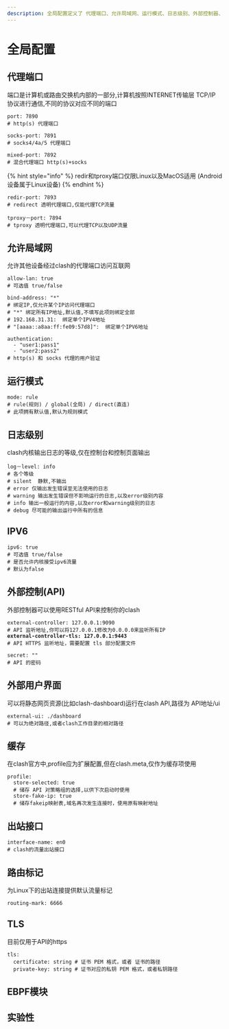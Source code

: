 ```yaml
---
description: 全局配置定义了 代理端口、允许局域网、运行模式、日志级别、外部控制器、外部用户界面、身份验证和实验性功能等
---
```


# 全局配置

## 代理端口

端口是计算机或路由交换机内部的一部分,计算机按照INTERNET传输层 TCP/IP 协议进行通信,不同的协议对应不同的端口

```
port: 7890
# http(s) 代理端口

socks-port: 7891
# socks4/4a/5 代理端口

mixed-port: 7892
# 混合代理端口 http(s)+socks
```

{% hint style="info" %}
redir和tproxy端口仅限Linux以及MacOS适用 (Android设备属于Linux设备)
{% endhint %}

```
redir-port: 7893
# redirect 透明代理端口,仅能代理TCP流量

tproxy－port: 7894
# tproxy 透明代理端口,可以代理TCP以及UDP流量
```

## 允许局域网

允许其他设备经过clash的代理端口访问互联网

```
allow-lan: true
# 可选值 true/false

bind-address: "*"
# 绑定IP,仅允许某个IP访问代理端口
# "*" 绑定所有IP地址,默认值,不填写此项则绑定全部
# 192.168.31.31:  绑定单个IPV4地址
# "[aaaa::a8aa:ff:fe09:57d8]":  绑定单个IPV6地址

authentication:
  - "user1:pass1"
  - "user2:pass2"
# http(s) 和 socks 代理的用户验证
```

## 运行模式

```
mode: rule
# rule(规则) / global(全局) / direct(直连)
# 此项拥有默认值,默认为规则模式
```

## 日志级别

clash内核输出日志的等级,仅在控制台和控制页面输出

```
log－level: info
# 各个等级
# silent  静默,不输出
# error 仅输出发生错误至无法使用的日志
# warning 输出发生错误但不影响运行的日志,以及error级别内容
# info 输出一般运行的内容,以及error和warning级别的日志
# debug 尽可能的输出运行中所有的信息
```

## IPV6

```
ipv6: true
# 可选值 true/false
# 是否允许内核接受ipv6流量
# 默认为false
```

## 外部控制(API)

外部控制器可以使用RESTful API来控制你的clash

<pre><code>external-controller: 127.0.0.1:9090 
# API 监听地址,你可以将127.0.0.1修改为0.0.0.0来监听所有IP
<strong>external-controller-tls: 127.0.0.1:9443
</strong># API HTTPS 监听地址，需要配置 tls 部分配置文件

secret: ""
# API 的密码
</code></pre>

## 外部用户界面

可以将静态网页资源(比如clash-dashboard)运行在clash API,路径为 API地址/ui

```
external-ui: ./dashboard
# 可以为绝对路径,或者clash工作目录的相对路径
```

## 缓存

在clash官方中,profile应为扩展配置,但在clash.meta,仅作为缓存项使用

```
profile:
  store-selected: true
  # 储存 API 对策略组的选择,以供下次启动时使用
  store-fake-ip: true
  # 储存fakeip映射表,域名再次发生连接时，使用原有映射地址
```

## 出站接口

```
interface-name: en0
# clash的流量出站接口
```

## 路由标记

为Linux下的出站连接提供默认流量标记

```
routing-mark: 6666
```

## TLS

目前仅用于API的https

```
tls:
  certificate: string # 证书 PEM 格式，或者 证书的路径
  private-key: string # 证书对应的私钥 PEM 格式，或者私钥路径
```

## EBPF模块

## 实验性

